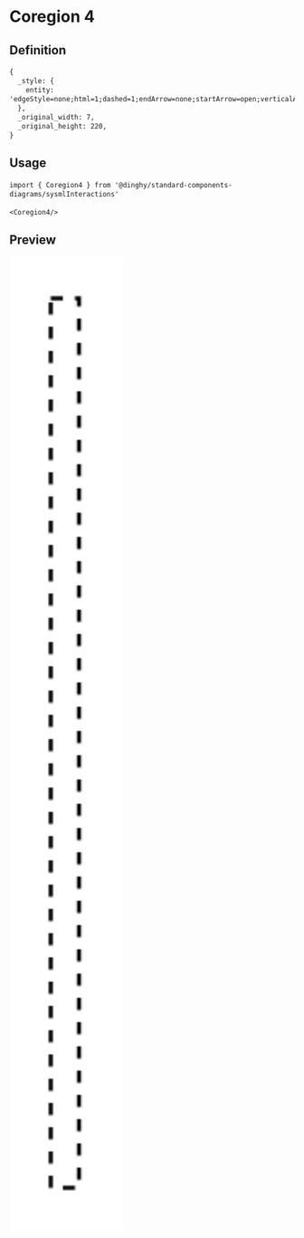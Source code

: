 # Coregion 4

## Definition

```
{
  _style: { 
    entity: 'edgeStyle=none;html=1;dashed=1;endArrow=none;startArrow=open;verticalAlign=bottom;startSize=12;rounded=0;',
  },
  _original_width: 7,
  _original_height: 220,
}
```

## Usage

```
import { Coregion4 } from '@dinghy/standard-components-diagrams/sysmlInteractions'

<Coregion4/>
```

## Preview

<img src="./coregion-4.png" width="200"/>
